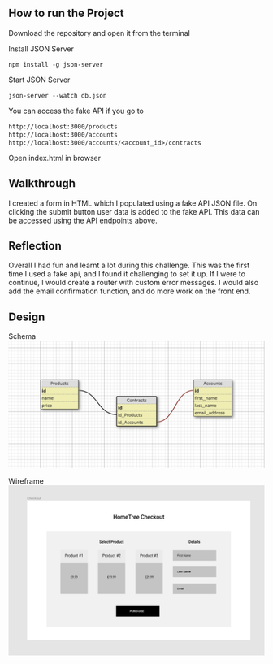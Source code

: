 ## How to run the Project

Download the repository and open it from the terminal

Install JSON Server

```
npm install -g json-server
```

Start JSON Server

```
json-server --watch db.json
```

You can access the fake API if you go to
```
http://localhost:3000/products
http://localhost:3000/accounts
http://localhost:3000/accounts/<account_id>/contracts
```

Open index.html in browser

## Walkthrough

I created a form in HTML which I populated using a fake API JSON file. On clicking the submit button user data is added to the fake API. This data can be accessed using the API endpoints above.

## Reflection

Overall I had fun and learnt a lot during this challenge. This was the first time I used a fake api, and I found it challenging to set it up. If I were to continue, I would create a router with custom error messages. I would also add the email confirmation function, and do more work on the front end.

## Design

Schema
![alt text](https://github.com/vandaadams/ht-checkout-challenge/blob/master/images/Screenshot%202020-03-29%20at%2013.25.40.png)

Wireframe
![alt text](https://github.com/vandaadams/ht-checkout-challenge/blob/master/images/Screenshot%202020-03-28%20at%2010.50.39.png)
